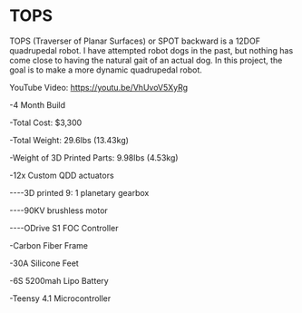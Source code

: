 # TOPS
TOPS (Traverser of Planar Surfaces) or SPOT backward is a 12DOF quadrupedal robot. I have attempted robot dogs in the past, but nothing has come close to having the natural gait of an actual dog. In this project, the goal is to make a more dynamic quadrupedal robot.

YouTube Video: https://youtu.be/VhUvoV5XyRg

-4 Month Build

-Total Cost: $3,300

-Total Weight: 29.6lbs (13.43kg)

-Weight of 3D Printed Parts: 9.98lbs (4.53kg)

-12x Custom QDD actuators 

  ----3D printed 9: 1 planetary gearbox

  ----90KV brushless motor

  ----ODrive S1 FOC Controller

-Carbon Fiber Frame

-30A Silicone Feet

-6S 5200mah Lipo Battery

-Teensy 4.1 Microcontroller
